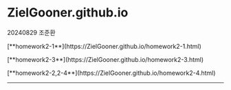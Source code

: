 # ZielGooner.github.io
<h>20240829 조준환</h>
<p></p>
[**homework2-1**](https://ZielGooner.github.io/homework2-1.html)
<p></p>
[**homework2-3**](https://ZielGooner.github.io/homework2-3.html)
<p></p>
[**homework2-2,2-4**](https://ZielGooner.github.io/homework2-4.html)
<hr>
